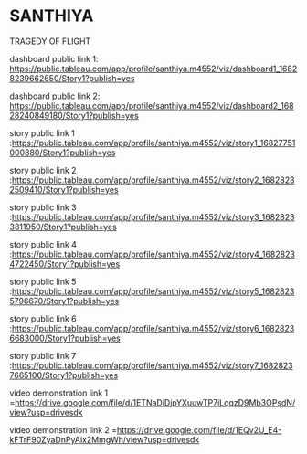 # SANTHIYA
TRAGEDY OF FLIGHT

dashboard public link 1: https://public.tableau.com/app/profile/santhiya.m4552/viz/dashboard1_16828239662650/Story1?publish=yes

dashboard public link 2: https://public.tableau.com/app/profile/santhiya.m4552/viz/dashboard2_16828240849180/Story1?publish=yes

story public link 1 :https://public.tableau.com/app/profile/santhiya.m4552/viz/story1_16827751000880/Story1?publish=yes

story public link 2 :https://public.tableau.com/app/profile/santhiya.m4552/viz/story2_16828232509410/Story1?publish=yes

story public link 3 :https://public.tableau.com/app/profile/santhiya.m4552/viz/story3_16828233811950/Story1?publish=yes

story public link 4 :https://public.tableau.com/app/profile/santhiya.m4552/viz/story4_16828234722450/Story1?publish=yes

story public link 5 :https://public.tableau.com/app/profile/santhiya.m4552/viz/story5_16828235796670/Story1?publish=yes

story public link 6 :https://public.tableau.com/app/profile/santhiya.m4552/viz/story6_16828236683000/Story1?publish=yes

story public link 7 :https://public.tableau.com/app/profile/santhiya.m4552/viz/story7_16828237665100/Story1?publish=yes

video demonstration link 1 =https://drive.google.com/file/d/1ETNaDiDjpYXuuwTP7iLqqzD9Mb3OPsdN/view?usp=drivesdk

video demonstration link 2 =https://drive.google.com/file/d/1EQv2U_E4-kFTrF90ZyaDnPyAix2MmgWh/view?usp=drivesdk
